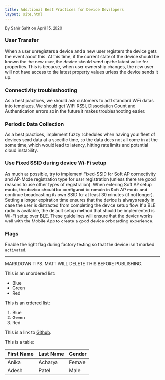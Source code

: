 ```yaml
---
title: Additional Best Practices for Device Developers
layout: site.html
---
```


<span style="font-size:90%;">By Sahir Sahit on April 15, 2020</span>

### User Transfer

When a user unregisters a device and a new user registers the device gets the event about this. At this time, if the current state of the device should be known the the new user, the device should send up the latest value for properties. This is because, when user ownership changes, the new user will not have access to the latest property values unless the device sends it up.

### Connectivity troubleshooting

As a best practices, we should ask customers to add standard WiFi datas into templates. We should get WiFi RSSI, Dissociation Count and Authentication errors so in the future it makes troubleshooting easier. 

### Periodic Data Collection

As a best practices, implement fuzzy schedules when having your fleet of devices send data at a specific time, so the data does not all come in at the some time, which would lead to latency, hitting rate limits and potential cloud instability.

### Use Fixed SSID during device Wi-Fi setup

As much as possible, try to implement Fixed-SSID for Soft AP connectivity and AP-Mode registration type for user registration (unless there are good reasons to use other types of registration). When entering Soft AP setup mode, the device should be configured to remain in Soft AP mode and continue broadcasting its own SSID for at least 30 minutes (if not longer). Setting a longer expiration time ensures that the device is always ready in case the user is distracted from completing the device setup flow. If a BLE radio is available, the default setup method that should be implemented is Wi-Fi setup over BLE. These guidelines will ensure that the device works well with the Mobile App to create a good device onboarding experience.

### Flags

Enable the right flag during factory testing so that the device isn't marked `activated`.

___

MARKDOWN TIPS. MATT WILL DELETE THIS BEFORE PUBLISHING.

This is an unordered list:

* Blue
* Green
* Red

This is an ordered list:

1. Blue
1. Green
1. Red

This is a link to [Github](https://github.com).

This is a table:

|First Name|Last Name|Gender|
|-|-|-|
|Anika|Acharya|Female|
|Adesh|Patel|Male|